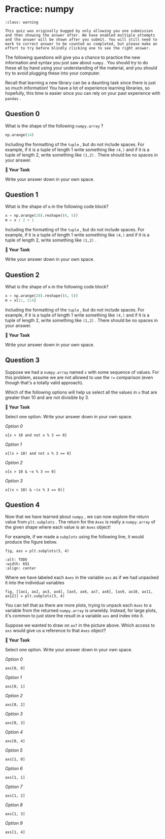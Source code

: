 # <i class="far fa-edit fa-fw"></i> Practice: numpy

```{admonition} Warning
:class: warning

This quiz was originally bugged by only allowing you one submission and then showing the answer after. We have enabled multiple attempts and the answer will be shown after you submit. You will still need to mark to correct answer to be counted as completed, but please make an effort to try before blindly clicking one to see the right answer.

```

The following questions will give you a chance to practice the new information and syntax you just saw about `numpy` . You should try to do these all by hand using your understanding of the material, and you should try to avoid plugging these into your computer.

Recall that learning a new library can be a daunting task since there is just so much information! You have a lot of experience learning libraries, so hopefully, this time is easier since you can rely on your past experience with `pandas` .

## Question 0

What is the shape of the following `numpy.array` ?

```python
np.arange(14)
```

Including the formatting of the `tuple` , but do not include spaces. For example, if it is a tuple of length 1 write something like `(4,)` and if it is a tuple of length 2, write something like `(1,2)` . There should be no spaces in your answer.

**📝 Your Task**

Write your answer down in your own space.

## Question 1

What is the shape of `m` in the following code block?

```python
x = np.arange(20).reshape((4, 5))
m = x / 2 + 1
```

Including the formatting of the `tuple` , but do not include spaces. For example, if it is a tuple of length 1 write something like `(4,)` and if it is a tuple of length 2, write something like `(1,2)` .

**📝 Your Task**

Write your answer down in your own space.

## Question 2

What is the shape of `m` in the following code block?

```python
x = np.arange(20).reshape((4, 5))
m = x[1:, 2:4]
```

Including the formatting of the `tuple` , but do not include spaces. For example, if it is a tuple of length 1 write something like `(4,)` and if it is a tuple of length 2, write something like `(1,2)` . There should be no spaces in your answer.

**📝 Your Task**

Write your answer down in your own space.

## Question 3

Suppose we had a `numpy.array` named `x` with some sequence of values. For this problem, assume we are not allowed to use the `!=` comparison (even though that's a totally valid approach).

Which of the following options will help us select all the values in `x` that are greater than 10 and are not divisible by 3.

**📝 Your Task**

Select one option. Write your answer down in your own space.

_<i class="far fa-circle fa-fw"></i> Option 0_

`x[x > 10 and not x % 3 == 0]`

_<i class="far fa-circle fa-fw"></i> Option 1_

`x[(x > 10) and not x % 3 == 0]`

_<i class="far fa-circle fa-fw"></i> Option 2_

`x[x > 10 & ~x % 3 == 0]`

_<i class="far fa-circle fa-fw"></i> Option 3_

`x[(x > 10) & ~(x % 3 == 0)]`

## Question 4

Now that we have learned about `numpy` , we can now explore the return value from `plt.subplots` . The return for the `Axes` is really a `numpy.array` of the given shape where each value is an `Axes` object!

For example, if we made a `subplots` using the following line, it would produce the figure below.

```text
fig, axs = plt.subplots(3, 4)
```

```{image} https://static.us.edusercontent.com/files/4sJPr39zfQ9hSrsobUDRuc19
:alt: TODO
:width: 691
:align: center
```

Where we have labeled each `Axes` in the variable `axs` as if we had unpacked it into the individual variables

```text
fig, [[ax1, ax2, ax3, ax4], [ax5, ax6, ax7, ax8], [ax9, ax10, ax11, ax12]] = plt.subplots(3, 4)
```

You can tell that as there are more plots, trying to unpack each `Axes` to a variable from the returned `numpy.array` is unwieldy. Instead, for large plots, it's common to just store the result in a variable `axs` and index into it.

Suppose we wanted to draw on `ax7` in the picture above. Which access to `axs` would give us a reference to that `Axes` object?

**📝 Your Task**

Select one option. Write your answer down in your own space.

_<i class="far fa-circle fa-fw"></i> Option 0_

`axs[0, 0]`

_<i class="far fa-circle fa-fw"></i> Option 1_

`axs[0, 1]`

_<i class="far fa-circle fa-fw"></i> Option 2_

`axs[0, 2]`

_<i class="far fa-circle fa-fw"></i> Option 3_

`axs[0, 3]`

_<i class="far fa-circle fa-fw"></i> Option 4_

`axs[0, 4]`

_<i class="far fa-circle fa-fw"></i> Option 5_

`axs[1, 0]`

_<i class="far fa-circle fa-fw"></i> Option 6_

`axs[1, 1]`

_<i class="far fa-circle fa-fw"></i> Option 7_

`axs[1, 2]`

_<i class="far fa-circle fa-fw"></i> Option 8_

`axs[1, 3]`

_<i class="far fa-circle fa-fw"></i> Option 9_

`axs[1, 4]`
